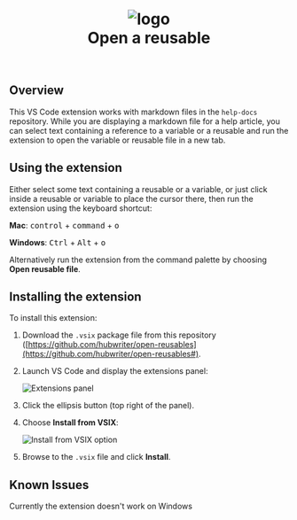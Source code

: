 <h1 align="center">
  <br>
  <img src="https://raw.githubusercontent.com/hubwriter/open-reusables/master/images/open-reusable-icon.png" alt="logo">
  <br>
  Open a reusable
  <br>
</h1>
<br>

## Overview

This VS Code extension works with markdown files in the `help-docs` repository. While you are displaying a markdown file for a help article, you can select text containing a reference to a variable or a reusable and run the extension to open the variable or reusable file in a new tab. 

## Using the extension

Either select some text containing a reusable or a variable, or just click inside a reusable or variable to place the cursor there, then run the extension using the keyboard shortcut:

**Mac**: <kbd>control</kbd> + <kbd>command</kbd> + <kbd>o</kbd>

**Windows**: <kbd>Ctrl</kbd> + <kbd>Alt</kbd> + <kbd>o</kbd>

Alternatively run the extension from the command palette by choosing **Open reusable file**.

## Installing the extension

To install this extension:

1. Download the `.vsix` package file from this repository ([https://github.com/hubwriter/open-reusables](https://github.com/hubwriter/open-reusables#).

1. Launch VS Code and display the extensions panel:

   ![Extensions panel](https://raw.githubusercontent.com/hubwriter/open-reusables/master/images/extension-installation1.png)

1. Click the ellipsis button (top right of the panel).

1. Choose **Install from VSIX**:

   ![Install from VSIX option](https://raw.githubusercontent.com/hubwriter/open-reusables/master/images/extension-installation2.png)

1. Browse to the `.vsix` file and click **Install**.

## Known Issues

Currently the extension doesn't work on Windows

